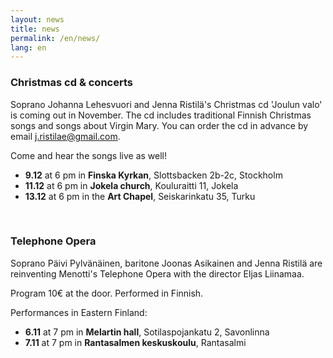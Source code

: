 ```yaml
---
layout: news
title: news
permalink: /en/news/
lang: en
---
```


<!--<h1>{{ page.title }}</h1>-->
<!--<img src="/images/jenna3.jpg" width="300px" alt="Jenna Ristilä" style="float: right; margin-left: 50px; margin-top: 25px;  ">-->


### Christmas cd & concerts

Soprano Johanna Lehesvuori and Jenna Ristilä's Christmas cd 'Joulun valo' is coming out in November. The cd includes traditional Finnish Christmas songs and songs about Virgin Mary. You can order the cd in advance by email <j.ristilae@gmail.com>.

Come and hear the songs live as well!

- __9.12__ at 6 pm in __Finska Kyrkan__, Slottsbacken 2b-2c, Stockholm
- __11.12__ at 6 pm in __Jokela church__, Kouluraitti 11, Jokela
- __13.12__ at 6 pm in the __Art Chapel__, Seiskarinkatu 35, Turku 
<!--<http://www.taidekappeli.fi>-->
<!--[www.taidekappeli.fi](http://www.taidekappeli.fi){:target="_blank"}  foo-->

<br/>


### Telephone Opera

Soprano Päivi Pylvänäinen, baritone Joonas Asikainen and Jenna Ristilä are reinventing Menotti's Telephone Opera with the director Eljas Liinamaa. 

Program 10€ at the door. Performed in Finnish. 

Performances in Eastern Finland: 

- __6.11__ at 7 pm in __Melartin hall__, Sotilaspojankatu 2, Savonlinna
- __7.11__ at 7 pm in __Rantasalmen keskuskoulu__, Rantasalmi

